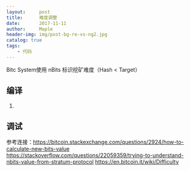 ```yaml
---
layout:     post
title:      难度调整
date:       2017-11-11
author:     Maple
header-img: img/post-bg-re-vs-ng2.jpg
catalog: true
tags:
    - 代码
---
```

Bitc System使用 nBits 标识挖矿难度（Hash < Target）

## 编译
1. 

## 调试


参考连接：https://bitcoin.stackexchange.com/questions/2924/how-to-calculate-new-bits-value
https://stackoverflow.com/questions/22059359/trying-to-understand-nbits-value-from-stratum-protocol
https://en.bitcoin.it/wiki/Difficulty
